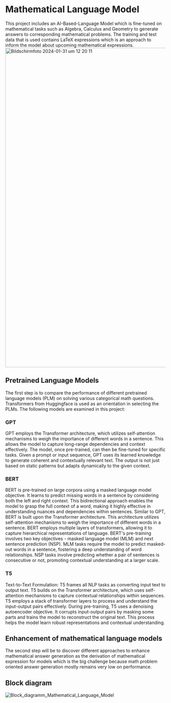 # Mathematical Language Model
This project includes an AI-Based-Language Model which is fine-tuned on mathematical tasks such as Algebra, Calculus and Geometry  to generate answers to corresponding mathematical problems.
The training and test data that is used contains LaTeX expressions which is an approach to inform the model about upcoming mathematical expressions.
<img width="1004" alt="Bildschirmfoto 2024-01-31 um 12 20 11" src="https://github.com/AngeloOttendorfer/Mathematical_Language_Model/assets/101193795/87a0eb2f-6ba0-4329-ab3b-fe7191f8559e">

## Pretrained Language Models
The first step is to compare the performance of different pretrained language models (PLM) on solving various categorical math questions.
Transformers from Huggingface is used as an orientation in selecting the PLMs. The following models are examined in this project:
### GPT
GPT employs the Transformer architecture, which utilizes self-attention mechanisms to weigh the importance of different words in a sentence. 
This allows the model to capture long-range dependencies and context effectively.
The model, once pre-trained, can then be fine-tuned for specific tasks. Given a prompt or input sequence, GPT uses its learned knowledge to generate coherent and contextually relevant text. 
The output is not just based on static patterns but adapts dynamically to the given context.

### BERT
BERT is pre-trained on large corpora using a masked language model objective. It learns to predict missing words in a sentence by considering both the left and right context. 
This bidirectional approach enables the model to grasp the full context of a word, making it highly effective in understanding nuances and dependencies within sentences.
Similar to GPT, BERT is built upon the Transformer architecture. This architecture utilizes self-attention mechanisms to weigh the importance of different words in a sentence. 
BERT employs multiple layers of transformers, allowing it to capture hierarchical representations of language.
BERT's pre-training involves two key objectives - masked language model (MLM) and next sentence prediction (NSP). 
MLM tasks require the model to predict masked-out words in a sentence, fostering a deep understanding of word relationships.
NSP tasks involve predicting whether a pair of sentences is consecutive or not, promoting contextual understanding at a larger scale.

### T5
Text-to-Text Formulation: T5 frames all NLP tasks as converting input text to output text.
T5 builds on the Transformer architecture, which uses self-attention mechanisms to capture contextual relationships within sequences. 
T5 employs a stack of transformer layers to process and understand the input-output pairs effectively.
During pre-training, T5 uses a denoising autoencoder objective. It corrupts input-output pairs by masking some parts and trains the model to reconstruct the original text. 
This process helps the model learn robust representations and contextual understanding.

## Enhancement of mathematical language models
The second step will be to discover different approaches to enhance mathematical answer generation as the derivation of mathematical expression for models which is the big challenge because
math problem oriented answer generation mostly remains very low on performance. 

## Block diagram
![Block_diagramm_Mathematical_Language_Model](https://github.com/AngeloOttendorfer/Mathematical_Language_Model/assets/101193795/ef16f13d-3ef5-4d5a-a4b3-5189ccf657ed)



